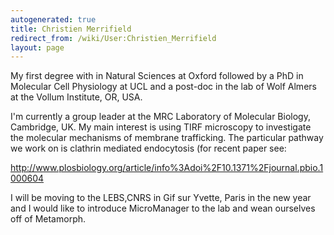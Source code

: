 ```yaml
---
autogenerated: true
title: Christien Merrifield
redirect_from: /wiki/User:Christien_Merrifield
layout: page
---
```


My first degree with in Natural Sciences at Oxford followed by a PhD in
Molecular Cell Physiology at UCL and a post-doc in the lab of Wolf
Almers at the Vollum Institute, OR, USA.

I'm currently a group leader at the MRC Laboratory of Molecular Biology,
Cambridge, UK. My main interest is using TIRF microscopy to investigate
the molecular mechanisms of membrane trafficking. The particular pathway
we work on is clathrin mediated endocytosis (for recent paper see:

<http://www.plosbiology.org/article/info%3Adoi%2F10.1371%2Fjournal.pbio.1000604>

I will be moving to the LEBS,CNRS in Gif sur Yvette, Paris in the new
year and I would like to introduce MicroManager to the lab and wean
ourselves off of Metamorph.

